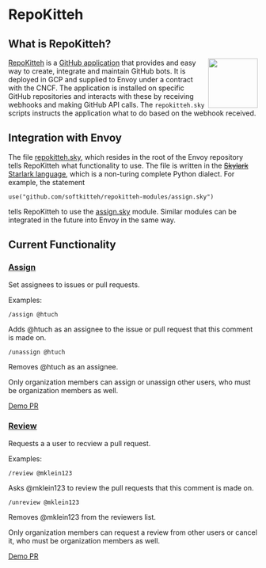 # RepoKitteh

## What is RepoKitteh?

<img src="https://repokitteh.io/logo.svg" height="100" align="right">

[RepoKitteh](https://repokitteh.io) is a [GitHub application](https://developer.github.com/apps/) that provides and easy way to create, integrate and maintain GitHub bots. It is deployed in GCP and supplied to Envoy under a contract with the CNCF.
The application is installed on specific GitHub repositories and interacts with these by receiving webhooks and making GitHub API calls. The `repokitteh.sky` scripts instructs the application what to do based on the webhook received.

## Integration with Envoy
The file [repokitteh.sky](https://github.com/envoyproxy/envoy/blob/master/repokitteh.sky), which resides in the root of the Envoy repository tells RepoKitteh what functionality to use. The file is written in the [~~Skylark~~ Starlark language](https://github.com/bazelbuild/starlark/), which is a non-turing complete Python dialect.
For example, the statement
```
use("github.com/softkitteh/repokitteh-modules/assign.sky")
```
tells RepoKitteh to use the [assign.sky](https://github.com/softkitteh/repokitteh-modules/blob/master/assign.sky) module.
Similar modules can be integrated in the future into Envoy in the same way.

## Current Functionality
### [Assign](https://github.com/softkitteh/repokitteh-modules/blob/master/assign.sky)
Set assignees to issues or pull requests.

Examples:
```
/assign @htuch
```
Adds @htuch as an assignee to the issue or pull request that this comment is made on.

```
/unassign @htuch
```
Removes @htuch as an assignee.

Only organization members can assign or unassign other users, who must be organization members as well.

[Demo PR](https://github.com/envoyproxy/envoybot/pull/6)

### [Review](https://github.com/softkitteh/repokitteh-modules/blob/master/review.sky)
Requests a a user to recview a pull request.

Examples:
```
/review @mklein123
```
Asks @mklein123 to review the pull requests that this comment is made on.

```
/unreview @mklein123
```
Removes @mklein123 from the reviewers list.

Only organization members can request a review from other users or cancel it, who must be organization members as well.

[Demo PR](https://github.com/envoyproxy/envoybot/pull/7)
